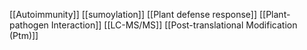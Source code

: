 [[Autoimmunity]]
[[sumoylation]]
[[Plant defense response]]
[[Plant-pathogen Interaction]]
[[LC-MS/MS]]
[[Post-translational Modification (Ptm)]]
